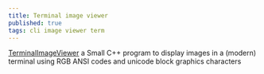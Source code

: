 ```yaml
---
title: Terminal image viewer
published: true
tags: cli image viewer term
---
```

[TerminalImageViewer](https://github.com/stefanhaustein/TerminalImageViewer) a Small C++ program to display images in a (modern) terminal using RGB ANSI codes and unicode block graphics characters
